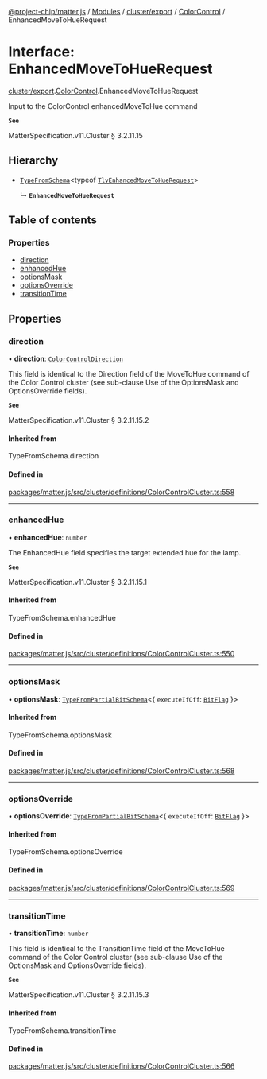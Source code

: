 [@project-chip/matter.js](../README.md) / [Modules](../modules.md) / [cluster/export](../modules/cluster_export.md) / [ColorControl](../modules/cluster_export.ColorControl.md) / EnhancedMoveToHueRequest

# Interface: EnhancedMoveToHueRequest

[cluster/export](../modules/cluster_export.md).[ColorControl](../modules/cluster_export.ColorControl.md).EnhancedMoveToHueRequest

Input to the ColorControl enhancedMoveToHue command

**`See`**

MatterSpecification.v11.Cluster § 3.2.11.15

## Hierarchy

- [`TypeFromSchema`](../modules/tlv_export.md#typefromschema)\<typeof [`TlvEnhancedMoveToHueRequest`](../modules/cluster_export.ColorControl.md#tlvenhancedmovetohuerequest)\>

  ↳ **`EnhancedMoveToHueRequest`**

## Table of contents

### Properties

- [direction](cluster_export.ColorControl.EnhancedMoveToHueRequest.md#direction)
- [enhancedHue](cluster_export.ColorControl.EnhancedMoveToHueRequest.md#enhancedhue)
- [optionsMask](cluster_export.ColorControl.EnhancedMoveToHueRequest.md#optionsmask)
- [optionsOverride](cluster_export.ColorControl.EnhancedMoveToHueRequest.md#optionsoverride)
- [transitionTime](cluster_export.ColorControl.EnhancedMoveToHueRequest.md#transitiontime)

## Properties

### direction

• **direction**: [`ColorControlDirection`](../enums/cluster_export.ColorControl.ColorControlDirection.md)

This field is identical to the Direction field of the MoveToHue command of the Color Control cluster (see
sub-clause Use of the OptionsMask and OptionsOverride fields).

**`See`**

MatterSpecification.v11.Cluster § 3.2.11.15.2

#### Inherited from

TypeFromSchema.direction

#### Defined in

[packages/matter.js/src/cluster/definitions/ColorControlCluster.ts:558](https://github.com/project-chip/matter.js/blob/5f71eedebdb9fa54338bde320c311bb359b7455d/packages/matter.js/src/cluster/definitions/ColorControlCluster.ts#L558)

___

### enhancedHue

• **enhancedHue**: `number`

The EnhancedHue field specifies the target extended hue for the lamp.

**`See`**

MatterSpecification.v11.Cluster § 3.2.11.15.1

#### Inherited from

TypeFromSchema.enhancedHue

#### Defined in

[packages/matter.js/src/cluster/definitions/ColorControlCluster.ts:550](https://github.com/project-chip/matter.js/blob/5f71eedebdb9fa54338bde320c311bb359b7455d/packages/matter.js/src/cluster/definitions/ColorControlCluster.ts#L550)

___

### optionsMask

• **optionsMask**: [`TypeFromPartialBitSchema`](../modules/schema_export.md#typefrompartialbitschema)\<\{ `executeIfOff`: [`BitFlag`](../modules/schema_export.md#bitflag)  }\>

#### Inherited from

TypeFromSchema.optionsMask

#### Defined in

[packages/matter.js/src/cluster/definitions/ColorControlCluster.ts:568](https://github.com/project-chip/matter.js/blob/5f71eedebdb9fa54338bde320c311bb359b7455d/packages/matter.js/src/cluster/definitions/ColorControlCluster.ts#L568)

___

### optionsOverride

• **optionsOverride**: [`TypeFromPartialBitSchema`](../modules/schema_export.md#typefrompartialbitschema)\<\{ `executeIfOff`: [`BitFlag`](../modules/schema_export.md#bitflag)  }\>

#### Inherited from

TypeFromSchema.optionsOverride

#### Defined in

[packages/matter.js/src/cluster/definitions/ColorControlCluster.ts:569](https://github.com/project-chip/matter.js/blob/5f71eedebdb9fa54338bde320c311bb359b7455d/packages/matter.js/src/cluster/definitions/ColorControlCluster.ts#L569)

___

### transitionTime

• **transitionTime**: `number`

This field is identical to the TransitionTime field of the MoveToHue command of the Color Control cluster
(see sub-clause Use of the OptionsMask and OptionsOverride fields).

**`See`**

MatterSpecification.v11.Cluster § 3.2.11.15.3

#### Inherited from

TypeFromSchema.transitionTime

#### Defined in

[packages/matter.js/src/cluster/definitions/ColorControlCluster.ts:566](https://github.com/project-chip/matter.js/blob/5f71eedebdb9fa54338bde320c311bb359b7455d/packages/matter.js/src/cluster/definitions/ColorControlCluster.ts#L566)
